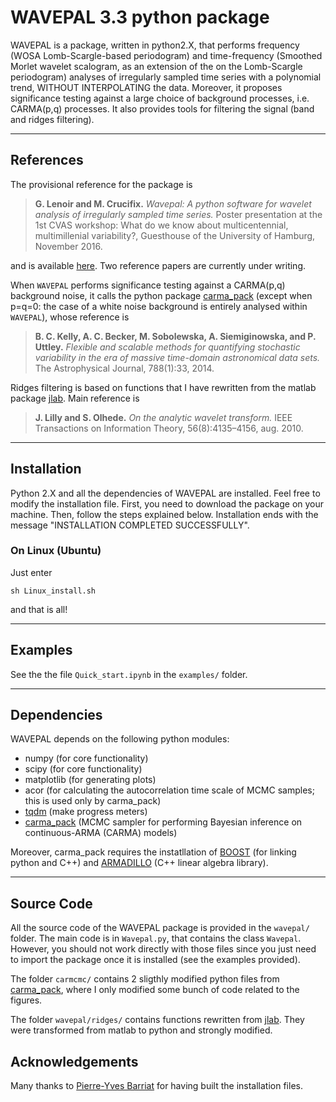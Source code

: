 # WAVEPAL 3.3 python package

WAVEPAL is a package, written in python2.X, that performs frequency (WOSA Lomb-Scargle-based periodogram) and time-frequency (Smoothed Morlet wavelet scalogram, as an extension of the on the Lomb-Scargle periodogram) analyses of irregularly sampled time series with a polynomial trend, WITHOUT INTERPOLATING the data. Moreover, it proposes significance testing against a large choice of background processes, i.e. CARMA(p,q) processes. It also provides tools for filtering the signal (band and ridges filtering).

--------------

## References

The provisional reference for the package is
> **G. Lenoir and M. Crucifix.** *Wavepal: A python software for wavelet analysis of irregularly sampled time series.* Poster presentation at the 1st CVAS workshop: What do we know about multicentennial, multimillenial variability?, Guesthouse of the University of Hamburg, November 2016.

and is available [here](http://www.elic.ucl.ac.be/users/lenoir/mywebsite/docs/poster_CVAS_2016.pdf). Two reference papers are currently under writing. 

When `WAVEPAL` performs significance testing against a CARMA(p,q) background noise, it calls the python package [carma_pack](https://github.com/brandonckelly/carma_pack) (except when p=q=0: the case of a white noise background is entirely analysed within `WAVEPAL`), whose reference is
> **B. C. Kelly, A. C. Becker, M. Sobolewska, A. Siemiginowska, and P. Uttley.** *Flexible and scalable methods for quantifying stochastic variability in the era of massive time-domain astronomical data sets.* The Astrophysical Journal, 788(1):33, 2014.

Ridges filtering is based on functions that I have rewritten from the matlab package [jlab](http://www.jmlilly.net/jmlsoft.html). Main reference is
> **J. Lilly and S. Olhede.** *On the analytic wavelet transform.* IEEE Transactions on Information Theory, 56(8):4135–4156, aug. 2010.

---------------

## Installation 

Python 2.X and all the dependencies of WAVEPAL are installed. Feel free to modify the installation file. First, you need to download the package on your machine. Then, follow the steps explained below. Installation ends with the message "INSTALLATION COMPLETED SUCCESSFULLY".

### On Linux (Ubuntu)

Just enter
```
sh Linux_install.sh
```
and that is all!

------------

## Examples

See the the file `Quick_start.ipynb` in the `examples/` folder. 

---------------

## Dependencies

WAVEPAL depends on the following python modules:
* numpy      (for core functionality)
* scipy      (for core functionality)
* matplotlib (for generating plots)
* acor       (for calculating the autocorrelation time scale of MCMC samples; this is used only by carma_pack)
* [tqdm](https://pypi.python.org/pypi/tqdm) (make progress meters)
* [carma_pack](https://github.com/brandonckelly/carma_pack) (MCMC sampler for performing Bayesian inference on continuous-ARMA (CARMA) models) 

Moreover, carma_pack requires the instatllation of [BOOST](http://www.boost.org) (for linking python and C++) and [ARMADILLO](http://arma.sourceforge.net) (C++ linear algebra library).

--------------

## Source Code

All the source code of the WAVEPAL package is provided in the `wavepal/` folder. The main code is in `Wavepal.py`, that contains the class `Wavepal`. However, you should not work directly with those files since you just need to import the package once it is installed (see the examples provided). 

The folder `carmcmc/` contains 2 sligthly modified python files from [carma_pack](https://github.com/brandonckelly/carma_pack), where I only modified some bunch of code related to the figures. 

The folder `wavepal/ridges/` contains functions rewritten from [jlab](http://www.jmlilly.net/jmlsoft.html). They were transformed from matlab to python and strongly modified. 

## Acknowledgements

Many thanks to [Pierre-Yves Barriat](https://be.linkedin.com/in/pybarriat) for having built the installation files. 


